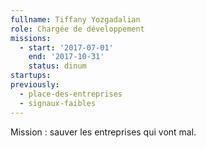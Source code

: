 ```yaml
---
fullname: Tiffany Yozgadalian
role: Chargée de développement
missions:
  - start: '2017-07-01'
    end: '2017-10-31'
    status: dinum
startups:
previously:
  - place-des-entreprises
  - signaux-faibles
---
```


Mission : sauver les entreprises qui vont mal.
